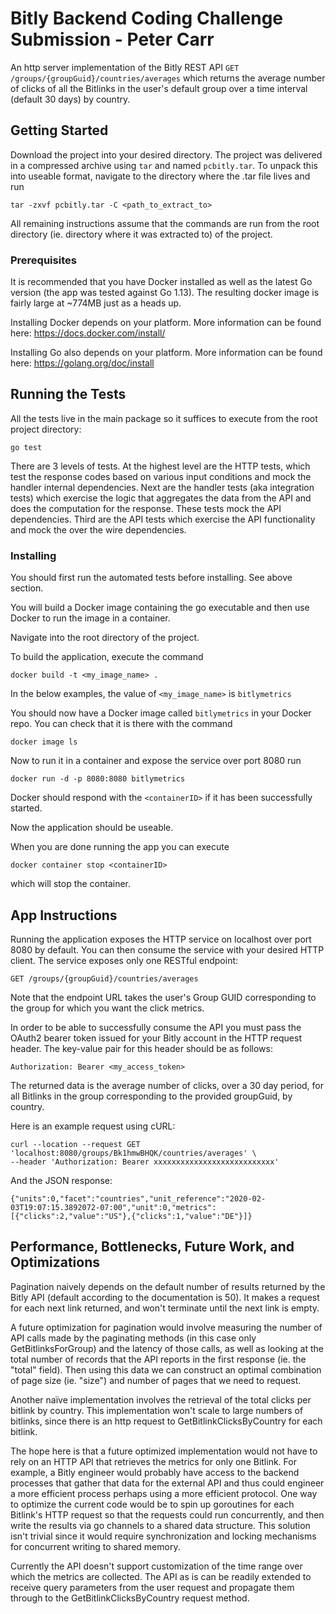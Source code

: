 # Bitly Backend Coding Challenge Submission - Peter Carr

An http server implementation of the Bitly REST API
```GET /groups/{groupGuid}/countries/averages```
which returns the average number of clicks of all the Bitlinks in the user's
default group over a time interval (default 30 days) by country.

## Getting Started

Download the project into your desired directory. The project was delivered in a compressed
archive using ```tar``` and named ```pcbitly.tar```.
To unpack this into useable format, navigate to the directory where the .tar file
lives and run

```tar -zxvf pcbitly.tar -C <path_to_extract_to>```

All remaining instructions assume that the commands are run from the root directory
(ie. directory where it was extracted to) of the project.  

### Prerequisites

It is recommended that you have Docker installed as well as the latest Go version
(the app was tested against Go 1.13).  The resulting docker image is fairly large
at ~774MB just as a heads up.

Installing Docker depends on your platform.  More information can be found here:
https://docs.docker.com/install/

Installing Go also depends on your platform.  More information can be found here:
https://golang.org/doc/install

## Running the Tests
All the tests live in the main package so it suffices to execute from the root project directory:

```go test```

There are 3 levels of tests.  At the highest level are the HTTP tests, which test the response codes
based on various input conditions and mock the handler internal dependencies.
Next are the handler tests (aka integration tests) which exercise the logic that
aggregates the data from the API and does the computation for the response. These tests
mock the API dependencies.  Third are the API tests which exercise the API functionality
and mock the over the wire dependencies.

### Installing

You should first run the automated tests before installing.  See above section.

You will build a Docker image containing the go executable and then use Docker
to run the image in a container.

Navigate into the root directory of the project.  

To build the application, execute the command

```
docker build -t <my_image_name> .
```
In the below examples, the value of ```<my_image_name>``` is ```bitlymetrics```

You should now have a Docker image called ```bitlymetrics``` in your Docker repo.
You can check that it is there with the command

```
docker image ls
```

Now to run it in a container and expose the service over port 8080 run

```
docker run -d -p 8080:8080 bitlymetrics
```

Docker should respond with the ```<containerID>``` if it has been successfully started.

Now the application should be useable.

When you are done running the app you can execute
```
docker container stop <containerID>
```
which will stop the container.  

## App Instructions
Running the application exposes the HTTP service on localhost over port 8080
by default. You can then consume the service with your desired HTTP client.
The service exposes only one RESTful endpoint:

```GET /groups/{groupGuid}/countries/averages```

Note that the endpoint URL takes the user's Group GUID corresponding to the group for which
you want the click metrics.

In order to be able to successfully consume the API you must pass the OAuth2
bearer token issued for your Bitly account in the HTTP request header.  The
key-value pair for this header should be as follows:

```Authorization: Bearer <my_access_token>```

The returned data is the average number of clicks, over a 30 day period, for all
Bitlinks in the group corresponding to the provided groupGuid, by country.

Here is an example request using cURL:
```
curl --location --request GET 'localhost:8080/groups/Bk1hmwBHQK/countries/averages' \
--header 'Authorization: Bearer xxxxxxxxxxxxxxxxxxxxxxxxxxx'
```
And the JSON response:
```
{"units":0,"facet":"countries","unit_reference":"2020-02-03T19:07:15.3892072-07:00","unit":0,"metrics":[{"clicks":2,"value":"US"},{"clicks":1,"value":"DE"}]}
```

## Performance, Bottlenecks, Future Work, and Optimizations
Pagination naively depends on the default number of results returned by the
Bitly API (default according to the documentation is 50).  It makes a request
for each next link returned, and won't terminate until the next link is empty.

A future optimization for pagination would involve measuring the number of API calls made by
the paginating methods (in this case only GetBitlinksForGroup) and the
latency of those calls, as well as looking at the total number of records that
the API reports in the first response (ie. the "total" field).  Then using this data
we can construct an optimal combination of page size (ie. "size") and number of
pages that we need to request.

Another naïve implementation involves the retrieval of the total clicks per bitlink
by country.  This implementation won't scale to large numbers of bitlinks, since
there is an http request to GetBitlinkClicksByCountry for each bitlink.

The hope here is that a future optimized implementation would not have to rely on an HTTP API
that retrieves the metrics for only one Bitlink.  For example, a Bitly engineer
would probably have access to the backend processes that gather that data for the
external API and thus could engineer a more efficient process perhaps using
a more efficient protocol.  One way to optimize the current code would be to spin
up goroutines for each Bitlink's HTTP request so that the requests could run
concurrently, and then write the results via go channels to a shared data structure.
This solution isn't trivial since it would require synchronization and locking mechanisms
for concurrent writing to shared memory.

Currently the API doesn't support customization of the time range over which the
metrics are collected.  The API as is can be readily extended to receive query
parameters from the user request and propagate them through to the
GetBitlinkClicksByCountry request method.

